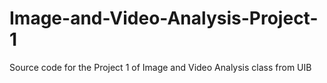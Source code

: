 # Image-and-Video-Analysis-Project-1
Source code for the Project 1 of Image and Video Analysis class from UIB

